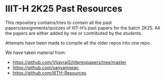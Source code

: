 # IIIT-H 2K25 Past Resources
This repository contains/tries to contain all the past papers/assignments/quizzes of IIIT-H’s past papers for the batch 2K25. All the papers are either added by me or contributed by the students.

Attempts have been made to compile all the older repos into one repo.

We have taken material from:
- https://github.com/VijayrajS/iiitprevpapers/tree/master
- https://github.com/sanyamseac
- https://github.com/IIITH-Resources
